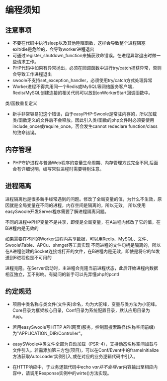 # 编程须知
## 注意事项
- 不要在代码中执行sleep以及其他睡眠函数，这样会导致整个进程阻塞
    exit/die是危险的，会导致worker进程退出
- 可通过register_shutdown_function来捕获致命错误，在进程异常退出时做一些请求工作。
- PHP代码中如果有异常抛出，必须在回调函数中进行try/catch捕获异常，否则会导致工作进程退出
- swoole不支持set_exception_handler，必须使用try/catch方式处理异常
- Worker进程不得共用同一个Redis或MySQL等网络服务客户端，Redis/MySQL创建连接的相关代码可以放到onWorkerStart回调函数中。

类/函数重复定义

- 新手非常容易犯这个错误，由于easyPHP-Swoole是常驻内存的，所以加载类/函数定义的文件后不会释放。因此引入类/函数的php文件时必须要使用include_once或require_once，否会发生cannot redeclare function/class 的致命错误。

## 内存管理

- PHP守护进程与普通Web程序的变量生命周期、内存管理方式完全不同,后面会有详细说明，编写常驻进程时需要特别注意。

## 进程隔离

进程隔离也是很多新手经常遇到的问题。修改了全局变量的值，为什么不生效，原因就是全局变量在不同的进程，内存空间是隔离的，所以无效。
所以使用easySwoole开发Server程序需要了解进程隔离问题。

不同的进程中PHP变量不是共享，即使是全局变量，在A进程内修改了它的值，在B进程内是无效的
    
  如果需要在不同的Worker进程内共享数据，可以用Redis、MySQL、文件、Swoole\Table、APCu、shmget等工具实现
  不同进程的文件句柄是隔离的，所以在A进程创建的Socket连接或打开的文件，在B进程内是无效，即使是将它的fd发送到B进程也是不可用的

进程克隆。在Server启动时，主进程会克隆当前进程状态，此后开始进程内数据相互独立，互不影响。有疑问的新手可以先弄懂php的pcntl


## 约定规范

- 项目中类名称与类文件(文件夹)命名，均为大驼峰，变量与类方法为小驼峰。Core目录为框架核心目录，Conf目录为系统配置目录，默认应用目录为App。

- 若用easySwoole写HTTP API(网页)服务，控制器搜索路径(名称空间前缀)为"APPLICATION_DIR/Controller"。

- easySWoole中类文件全部为自动加载（PSR-4），支持动态名称空间加载与文件引入。若需添加第三方包(项目)，可以在Conf/Event中的frameInitialize方法获取AutoLoader实例引入,或在对应的业务逻辑代码中引入。

- 在HTTP响应中，于业务逻辑代码中echo $var 并不会将$var内容输出至相应内容中，请调用Response实例中的wirte()方法实现。

